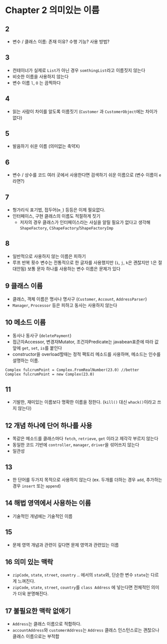 # Chapter 2 의미있는 이름

## 2
- 변수 / 클래스 이름: 존재 이유? 수행 기능? 사용 방법?

## 3
- 컨테이너가 실제로 `List`가 아닌 경우 `somthingList`라고 이름짓지 않는다
- 비슷한 이름을 사용하지 않는다
- 변수 이름 `l`, `O` 는 끔찍하다

## 4
- 읽는 사람이 차이를 알도록 이름짓기 (`Customer` 과 `CustomerObject`에는 차이가 없다)

## 5
- 발음하기 쉬운 이름 (의미없는 축약X)

## 6
- 변수 / 상수를 코드 여러 곳에서 사용한다면 검색하기 쉬운 이름으로 (변수 이름이 `e`라면?)

## 7
- 헝가리식 표기법, 접두어(`m_`) 등등은 이제 필요없다.
- 인터페이스, 구현 클래스의 이름도 적절하게 짓기
    - 저자의 경우 클래스가 인터페이스라는 사실을 알릴 필요가 없다고 생각해 `ShapeFactory`, `CShapeFactory`/`ShapeFactoryImp`

## 8
- 일반적으로 사용하지 않는 이름은 피하기
- 루프 반복 횟수 변수는 전통적으로 한 글자를 사용했지만 (`i`, `j`, `k`은 괜찮지만 `l`은 절대안됨) 보통 문자 하나를 사용하는 변수 이름은 문제가 있다

## 9 클래스 이름
- 클래스, 객체 이름은 명사나 명사구 (`Customer`, `Account`, `AddressParser`)
- `Manager`, `Processor` 등은 피하고 동사는 사용하지 않는다

## 10 메소드 이름
- 동사나 동사구 (`deletePayment`)
- 접근자Accessor, 변경자Mutator, 조건자Predicate는 javabean표준에 따라 값 앞에 `get`, `set`, `is`를 붙인다
- constructor을 overload할때는 정적 팩토리 메소드를 사용하며, 메소드는 인수를 설명하는 이름.
```
Complex fulcrumPoint = Complex.FromRealNumber(23.0) //better
Complex fulcrumPoint = new Complex(23.0)
```

## 11
- 기발한, 재미있는 이름보다 명확한 이름을 정한다. (`kill()` 대신 `whack()`이라고 쓰지 않는다)

## 12 개념 하나에 단어 하나를 사용
- 똑같은 메소드를 클래스마다 `fetch`, `retrieve`, `get` 이라고 제각각 부르지 않는다
- 동일한 코드 기반에 `controller`, `manager`, `driver`을 섞어쓰지 않는다
- 일관성

## 13
- 한 단어를 두가지 목적으로 사용하지 않는다 (ex. 두개를 더하는 경우 `add`, 추가하는 경우 `insert` 또는 `append`)

## 14 해법 영역에서 사용하는 이름
- 기술적인 개념에는 기술적인 이름

## 15
- 문제 영역 개념과 관련이 깊다면 문제 영역과 관련있는 이름

## 16 의미 있는 맥락
- `zipCode`, `state`, `street`, `country` .. 에서의 `state`와, 단순한 변수 `state`는 다르게 느껴진다.
- `zipCode`, `state`, `street`, `country`를 `class Address` 에 넣는다면 전체적인 의미가 더욱 분명해진다.

## 17 불필요한 맥락 없애기
- `Address`는 클래스 이름으로 적합하다.
- `accountAddress`와 `customerAddress`는 `Address` 클래스 인스턴스로는 괜찮으나 클래스 이름으로는 부적합
